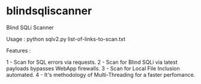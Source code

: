# blindsqliscanner
Blind SQLi Scanner

Usage : python sqlv2.py list-of-links-to-scan.txt

Features : 

1 -  Scan for SQL errors via requests.
2 -  Scan for Blind SQLi via latest payloads bypasses WebApp firewalls.
3 -  Scan for Local File Inclusion automated.
4 -  It's methodology of Multi-Threading for a faster perfomance.
